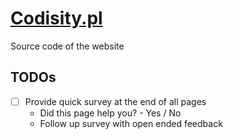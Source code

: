 # [Codisity.pl](https://codisity.pl)

Source code of the website

## TODOs

- [ ] Provide quick survey at the end of all pages
  - Did this page help you? - Yes / No
  - Follow up survey with open ended feedback
